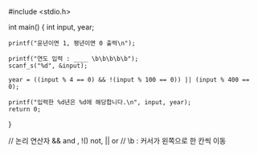#include <stdio.h>

int main()
{
    int input, year;

    printf("윤년이면 1, 평년이면 0 출력\n");

    printf("연도 입력 : ____ \b\b\b\b\b");
    scanf_s("%d", &input);

    year = ((input % 4 == 0) && !(input % 100 == 0)) || (input % 400 == 0);

    printf("입력한 %d년은 %d에 해당합니다.\n", input, year);
    return 0;
}

// 논리 연산자 && and , !() not, || or
// \b : 커서가 왼쪽으로 한 칸씩 이동
